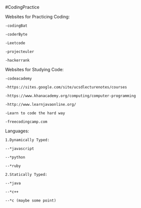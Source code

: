 #CodingPractice

Websites for Practicing Coding:

	-codingBat

	-coderByte

	-Leetcode
	
	-projecteuler

	-hackerrank	

Websites for Studying Code:
	
	-codeacademy
	
	-https://sites.google.com/site/ucsdlecturenotes/courses
	
	-https://www.khanacademy.org/computing/computer-programming
	
	-http://www.learnjavaonline.org/
	
	-Learn to code the hard way

	-freecodingcamp.com

Languages:
	
	1.Dynamically Typed:
	
	--*javascript
	
	--*python
	
	--*ruby
	
	2.Statically Typed:
	
	--*java
	
	--*c++

	--*c (maybe some point)
